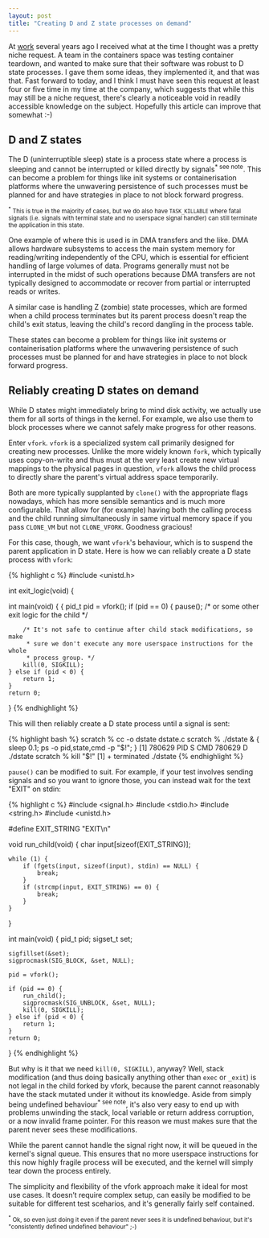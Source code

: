 ```yaml
---
layout: post
title: "Creating D and Z state processes on demand"
---
```


At [work](https://meta.com) several years ago I received what at the time I
thought was a pretty niche request. A team in the containers space was testing
container teardown, and wanted to make sure that their software was robust to D
state processes. I gave them some ideas, they implemented it, and that was
that. Fast forward to today, and I think I must have seen this request at least
four or five time in my time at the company, which suggests that while this may
still be a niche request, there's clearly a noticeable void in readily
accessible knowledge on the subject. Hopefully this article can improve that
somewhat :-)

## D and Z states

The D (uninterruptible sleep) state is a process state where a process is
sleeping and cannot be interrupted or killed directly by signals<sup>* see
note</sup>. This can become a problem for things like init systems or
containerisation platforms where the unwavering persistence of such processes
must be planned for and have strategies in place to not block forward progress.

<small><sup>*</sup> This is true in the majority of cases, but we do also have
`TASK_KILLABLE` where fatal signals (i.e. signals with terminal state and no
userspace signal handler) can still terminate the application in this
state.</small>

One example of where this is used is in DMA transfers and the like. DMA allows
hardware subsystems to access the main system memory for reading/writing
independently of the CPU, which is essential for efficient handling of large
volumes of data. Programs generally must not be interrupted in the midst of
such operations because DMA transfers are not typically designed to accommodate
or recover from partial or interrupted reads or writes.

A similar case is handling Z (zombie) state processes, which are formed when a
child process terminates but its parent process doesn't reap the child's exit
status, leaving the child's record dangling in the process table.

These states can become a problem for things like init systems or
containerisation platforms where the unwavering persistence of such processes
must be planned for and have strategies in place to not block forward progress.

## Reliably creating D states on demand

While D states might immediately bring to mind disk activity, we actually use
them for all sorts of things in the kernel. For example, we also use them to
block processes where we cannot safely make progress for other reasons.

Enter `vfork`. `vfork` is a specialized system call primarily designed for
creating new processes. Unlike the more widely known `fork`, which typically
uses copy-on-write and thus must at the very least create new virtual mappings
to the physical pages in question, `vfork` allows the child process to directly
share the parent's virtual address space temporarily.

Both are more typically supplanted by `clone()` with the appropriate flags
nowadays, which has more sensible semantics and is much more configurable. That
allow for (for example) having both the calling process and the child running
simultaneously in same virtual memory space if you pass `CLONE_VM` but not
`CLONE_VFORK`. Goodness gracious!

For this case, though, we want `vfork`'s behaviour, which is to suspend the
parent application in D state. Here is how we can reliably create a D state
process with `vfork`:

{% highlight c %}
#include <unistd.h>

int exit_logic(void) {

int main(void) {
{
    pid_t pid = vfork();
    if (pid == 0) {
        pause(); /* or some other exit logic for the child */

        /* It's not safe to continue after child stack modifications, so make
         * sure we don't execute any more userspace instructions for the whole
         * process group. */
        kill(0, SIGKILL);
    } else if (pid < 0) {
        return 1;
    }
    return 0;
}
{% endhighlight %}

This will then reliably create a D state process until a signal is sent:

{% highlight bash %}
scratch % cc -o dstate dstate.c
scratch % ./dstate & { sleep 0.1; ps -o pid,state,cmd -p "$!"; }
[1] 780629
    PID S CMD
 780629 D ./dstate
scratch % kill "$!"
[1]  + terminated  ./dstate
{% endhighlight %}

`pause()` can be modified to suit. For example, if your test involves sending
signals and so you want to ignore those, you can instead wait for the text
"EXIT" on stdin:

{% highlight c %}
#include <signal.h>
#include <stdio.h>
#include <string.h>
#include <unistd.h>

#define EXIT_STRING "EXIT\n"

void run_child(void) {
    char input[sizeof(EXIT_STRING)];

    while (1) {
        if (fgets(input, sizeof(input), stdin) == NULL) {
            break;
        }
        if (strcmp(input, EXIT_STRING) == 0) {
            break;
        }
    }
}

int main(void)
{
    pid_t pid;
    sigset_t set;

    sigfillset(&set);
    sigprocmask(SIG_BLOCK, &set, NULL);

    pid = vfork();

    if (pid == 0) {
        run_child();
        sigprocmask(SIG_UNBLOCK, &set, NULL);
        kill(0, SIGKILL);
    } else if (pid < 0) {
        return 1;
    }
    return 0;
}
{% endhighlight %}

But why is it that we need `kill(0, SIGKILL)`, anyway? Well, stack modification
(and thus doing basically anything other than `exec` or `_exit`) is not legal
in the child forked by vfork, because the parent cannot reasonably have the
stack mutated under it without its knowledge. Aside from simply being undefined
behaviour<sup>* see note</sup>, it's also very easy to end up with problems
unwinding the stack, local variable or return address corruption, or a now
invalid frame pointer. For this reason we must makes sure that the parent never
sees these modifications.

While the parent cannot handle the signal right now, it will be queued in the
kernel's signal queue. This ensures that no more userspace instructions for
this now highly fragile process will be executed, and the kernel will simply
tear down the process entirely.

The simplicity and flexibility of the vfork approach make it ideal for most use
cases. It doesn’t require complex setup, can easily be modified to be suitable
for different test sceharios, and it's generally fairly self contained.

<small><sup>*</sup> Ok, so even just doing it even if the parent never sees it
is undefined behaviour, but it's "consistently defined undefined behaviour"
;-)</small>
